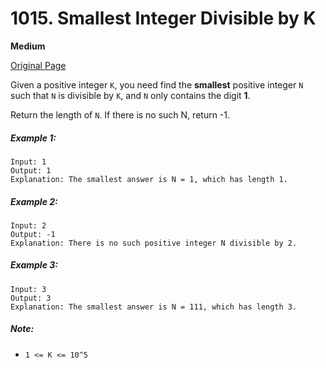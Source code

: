 # 1015. Smallest Integer Divisible by K

**Medium**

[Original Page](https://leetcode.com/problems/smallest-integer-divisible-by-k/)

Given a positive integer `K`, you need find the __smallest__ positive integer `N` such that `N` is divisible by `K`, and `N` only contains the digit __1__.

Return the length of `N`. If there is no such N, return -1.

##### Example 1:
```
Input: 1
Output: 1
Explanation: The smallest answer is N = 1, which has length 1.
```

##### Example 2:
```
Input: 2
Output: -1
Explanation: There is no such positive integer N divisible by 2.
```

##### Example 3:
```
Input: 3
Output: 3
Explanation: The smallest answer is N = 111, which has length 3.
```

##### Note:
- `1 <= K <= 10^5`
